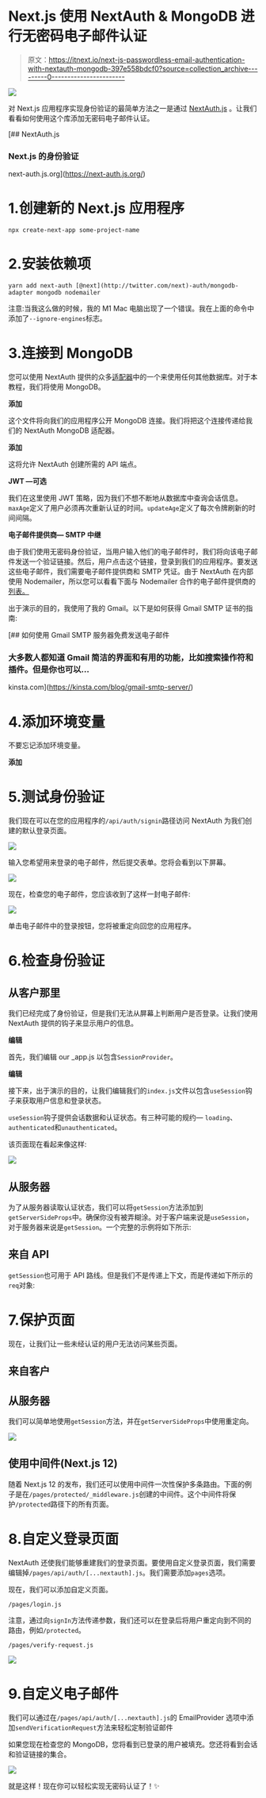 # Next.js 使用 NextAuth & MongoDB 进行无密码电子邮件认证

> 原文：<https://itnext.io/next-js-passwordless-email-authentication-with-nextauth-mongodb-397e558bdcf0?source=collection_archive---------0----------------------->

![](img/e0774141e51a3c299576b24d6d21eb4a.png)

对 Next.js 应用程序实现身份验证的最简单方法之一是通过 [NextAuth.js](https://next-auth.js.org/) 。让我们看看如何使用这个库添加无密码电子邮件认证。

[](https://next-auth.js.org/) [## NextAuth.js

### Next.js 的身份验证

next-auth.js.org](https://next-auth.js.org/) 

# 1.创建新的 Next.js 应用程序

```
npx create-next-app some-project-name
```

# 2.安装依赖项

```
yarn add next-auth [@next](http://twitter.com/next)-auth/mongodb-adapter mongodb nodemailer
```

注意:当我这么做的时候，我的 M1 Mac 电脑出现了一个错误。我在上面的命令中添加了`--ignore-engines`标志。

# 3.连接到 MongoDB

您可以使用 NextAuth 提供的众多[适配器](https://next-auth.js.org/adapters/overview)中的一个来使用任何其他数据库。对于本教程，我们将使用 MongoDB。

**添加**

这个文件将向我们的应用程序公开 MongoDB 连接。我们将把这个连接传递给我们的 NextAuth MongoDB 适配器。

**添加**

这将允许 NextAuth 创建所需的 API 端点。

**JWT —可选**

我们在这里使用 JWT 策略，因为我们不想不断地从数据库中查询会话信息。`maxAge`定义了用户必须再次重新认证的时间。`updateAge`定义了每次令牌刷新的时间间隔。

**电子邮件提供商— SMTP 中继**

由于我们使用无密码身份验证，当用户输入他们的电子邮件时，我们将向该电子邮件发送一个验证链接。然后，用户点击这个链接，登录到我们的应用程序。要发送这些电子邮件，我们需要电子邮件提供商和 SMTP 凭证。由于 NextAuth 在内部使用 Nodemailer，所以您可以看看下面与 Nodemailer 合作的电子邮件提供商的[列表。](https://nodemailer.com/smtp/well-known/)

出于演示的目的，我使用了我的 Gmail。以下是如何获得 Gmail SMTP 证书的指南:

[](https://kinsta.com/blog/gmail-smtp-server/) [## 如何使用 Gmail SMTP 服务器免费发送电子邮件

### 大多数人都知道 Gmail 简洁的界面和有用的功能，比如搜索操作符和插件。但是你也可以…

kinsta.com](https://kinsta.com/blog/gmail-smtp-server/) 

# 4.添加环境变量

不要忘记添加环境变量。

**添加**

# 5.测试身份验证

我们现在可以在您的应用程序的`/api/auth/signin`路径访问 NextAuth 为我们创建的默认登录页面。

![](img/9c8bf607014cfa40323d440935f2a59d.png)

输入您希望用来登录的电子邮件，然后提交表单。您将会看到以下屏幕。

![](img/f36b252a3ad19cdcadb5cf1f4add745a.png)

现在，检查您的电子邮件，您应该收到了这样一封电子邮件:

![](img/282c79e91d8a5e17b6bfcd5c7bc27584.png)

单击电子邮件中的登录按钮，您将被重定向回您的应用程序。

# 6.检查身份验证

## 从客户那里

我们已经完成了身份验证，但是我们无法从屏幕上判断用户是否登录。让我们使用 NextAuth 提供的钩子来显示用户的信息。

**编辑**

首先，我们编辑 our _app.js 以包含`SessionProvider`。

**编辑**

接下来，出于演示的目的，让我们编辑我们的`index.js`文件以包含`useSession`钩子来获取用户信息和登录状态。

`useSession`钩子提供会话数据和认证状态。有三种可能的规约— `loading`、`authenticated`和`unauthenticated`。

该页面现在看起来像这样:

![](img/33e3b619dfb4865727493f5a8007236b.png)

## 从服务器

为了从服务器读取认证状态，我们可以将`getSession`方法添加到`getServerSideProps`中。确保你没有被弄糊涂。对于客户端来说是`useSession`，对于服务器来说是`getSession`。一个完整的示例将如下所示:

## 来自 API

`getSession`也可用于 API 路线。但是我们不是传递上下文，而是传递如下所示的`req`对象:

# 7.保护页面

现在，让我们让一些未经认证的用户无法访问某些页面。

## 来自客户

## 从服务器

我们可以简单地使用`getSession`方法，并在`getServerSideProps`中使用重定向。

![](img/e805e7a2a0c2c80105e0f749749562a4.png)

## 使用中间件(Next.js 12)

随着 Next.js 12 的发布，我们还可以使用中间件一次性保护多条路由。下面的例子是在`/pages/protected/_middleware.js`创建的中间件。这个中间件将保护`/protected`路径下的所有页面。

# 8.自定义登录页面

NextAuth 还使我们能够重建我们的登录页面。要使用自定义登录页面，我们需要编辑掉`/pages/api/auth/[...nextauth].js`。我们需要添加`pages`选项。

现在，我们可以添加自定义页面。

`/pages/login.js`

注意，通过向`signIn`方法传递参数，我们还可以在登录后将用户重定向到不同的路由，例如`/protected`。

`/pages/verify-request.js`

![](img/bdfb821bdd3e420c47126c3b2226c4db.png)

# 9.自定义电子邮件

我们可以通过在`/pages/api/auth/[...nextauth].js`的 EmailProvider 选项中添加`sendVerificationRequest`方法来轻松定制验证邮件

如果您现在检查您的 MongoDB，您将看到已登录的用户被填充。您还将看到会话和验证链接的集合。

![](img/7aaf559a63f9d27ff9caa1aa8a517963.png)

就是这样！现在你可以轻松实现无密码认证了！✨